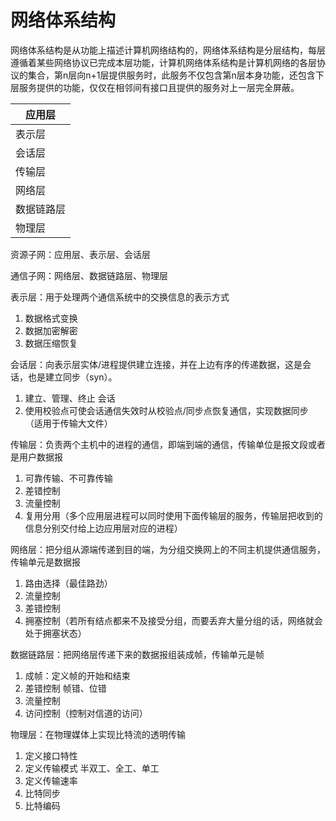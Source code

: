 # 网络体系结构

网络体系结构是从功能上描述计算机网络结构的，网络体系结构是分层结构，每层遵循着某些网络协议已完成本层功能，计算机网络体系结构是计算机网络的各层协议的集合，第n层向n+1层提供服务时，此服务不仅包含第n层本身功能，还包含下层服务提供的功能，仅仅在相邻间有接口且提供的服务对上一层完全屏蔽。

| 应用层     |
| ---------- |
| 表示层     |
| 会话层     |
| 传输层     |
| 网络层     |
| 数据链路层 |
| 物理层     |

资源子网：应用层、表示层、会话层  

通信子网：网络层、数据链路层、物理层

表示层：用于处理两个通信系统中的交换信息的表示方式

1. 数据格式变换
2. 数据加密解密
3. 数据压缩恢复

会话层：向表示层实体/进程提供建立连接，并在上边有序的传递数据，这是会话，也是建立同步（syn）。

1. 建立、管理、终止 会话
2. 使用校验点可使会话通信失效时从校验点/同步点恢复通信，实现数据同步（适用于传输大文件）

传输层：负责两个主机中的进程的通信，即端到端的通信，传输单位是报文段或者是用户数据报

1. 可靠传输、不可靠传输
2. 差错控制
3. 流量控制
4. 复用分用（多个应用层进程可以同时使用下面传输层的服务，传输层把收到的信息分别交付给上边应用层对应的进程）

网络层：把分组从源端传递到目的端，为分组交换网上的不同主机提供通信服务，传输单元是数据报

1. 路由选择（最佳路劲）
2. 流量控制
3. 差错控制
4. 拥塞控制（若所有结点都来不及接受分组，而要丢弃大量分组的话，网络就会处于拥塞状态）

数据链路层：把网络层传递下来的数据报组装成帧，传输单元是帧

1. 成帧：定义帧的开始和结束
2. 差错控制 帧错、位错
3. 流量控制
4. 访问控制（控制对信道的访问）

物理层：在物理媒体上实现比特流的透明传输

1. 定义接口特性
2. 定义传输模式 半双工、全工、单工
3. 定义传输速率
4. 比特同步
5. 比特编码